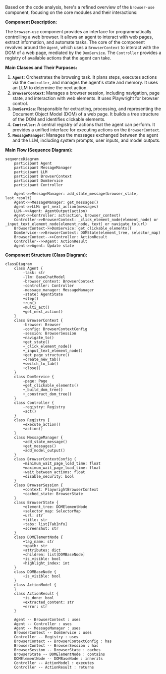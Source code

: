 Based on the code analysis, here's a refined overview of the `browser-use` component, focusing on the core modules and their interactions:

**Component Description:**

The `browser-use` component provides an interface for programmatically controlling a web browser. It allows an agent to interact with web pages, extract information, and automate tasks. The core of the component revolves around the `Agent`, which uses a `BrowserContext` to interact with the DOM of a web page, mediated by the `DomService`. The `Controller` provides a registry of available actions that the agent can take.

**Main Classes and Their Purposes:**

1.  **`Agent`**: Orchestrates the browsing task. It plans steps, executes actions via the `Controller`, and manages the agent's state and memory. It uses an LLM to determine the next action.
2.  **`BrowserContext`**: Manages a browser session, including navigation, page state, and interaction with web elements. It uses Playwright for browser control.
3.  **`DomService`**: Responsible for extracting, processing, and representing the Document Object Model (DOM) of a web page. It builds a tree structure of the DOM and identifies clickable elements.
4.  **`Controller`**: A central registry of actions that the agent can perform. It provides a unified interface for executing actions on the `BrowserContext`.
5.  **`MessageManager`**: Manages the messages exchanged between the agent and the LLM, including system prompts, user inputs, and model outputs.

**Main Flow (Sequence Diagram):**

```mermaid
sequenceDiagram
    participant Agent
    participant MessageManager
    participant LLM
    participant BrowserContext
    participant DomService
    participant Controller

    Agent->>MessageManager: add_state_message(browser_state, last_result)
    Agent->>MessageManager: get_messages()
    Agent->>LLM: get_next_action(messages)
    LLM-->>Agent: AgentOutput(action)
    Agent->>Controller: act(action, browser_context)
    Controller->>BrowserContext: _click_element_node(element_node) or _input_text_element_node(element_node, text) or navigate_to(url)
    BrowserContext->>DomService: get_clickable_elements()
    DomService-->>BrowserContext: DOMState(element_tree, selector_map)
    BrowserContext-->>Controller: ActionResult
    Controller-->>Agent: ActionResult
    Agent->>Agent: Update state
```

**Component Structure (Class Diagram):**

```mermaid
classDiagram
    class Agent {
        -task: str
        -llm: BaseChatModel
        -browser_context: BrowserContext
        -controller: Controller
        -message_manager: MessageManager
        -state: AgentState
        +step()
        +run()
        +multi_act()
        +get_next_action()
    }
    class BrowserContext {
        -browser: Browser
        -config: BrowserContextConfig
        -session: BrowserSession
        +navigate_to()
        +get_state()
        +_click_element_node()
        +_input_text_element_node()
        +get_page_structure()
        +create_new_tab()
        +switch_to_tab()
        +close()
    }
    class DomService {
        -page: Page
        +get_clickable_elements()
        +_build_dom_tree()
        +_construct_dom_tree()
    }
    class Controller {
        -registry: Registry
        +act()
    }
    class Registry {
        +execute_action()
        +action()
    }
    class MessageManager {
        +add_state_message()
        +get_messages()
        +add_model_output()
    }
    class BrowserContextConfig {
        +minimum_wait_page_load_time: float
        +maximum_wait_page_load_time: float
        +wait_between_actions: float
        +disable_security: bool
    }
    class BrowserSession {
        +context: PlaywrightBrowserContext
        +cached_state: BrowserState
    }
    class BrowserState {
        +element_tree: DOMElementNode
        +selector_map: SelectorMap
        +url: str
        +title: str
        +tabs: list[TabInfo]
        +screenshot: str
    }
    class DOMElementNode {
        +tag_name: str
        +xpath: str
        +attributes: dict
        +children: list[DOMBaseNode]
        +is_visible: bool
        +highlight_index: int
    }
    class DOMBaseNode {
        +is_visible: bool
    }
    class ActionModel {
    }
    class ActionResult {
        +is_done: bool
        +extracted_content: str
        +error: str
    }

    Agent -- BrowserContext : uses
    Agent -- Controller : uses
    Agent -- MessageManager : uses
    BrowserContext -- DomService : uses
    Controller -- Registry : uses
    BrowserContext -- BrowserContextConfig : has
    BrowserContext -- BrowserSession : has
    BrowserSession -- BrowserState : caches
    BrowserState -- DOMElementNode : contains
    DOMElementNode -- DOMBaseNode : inherits
    Controller -- ActionModel : executes
    Controller -- ActionResult : returns
```